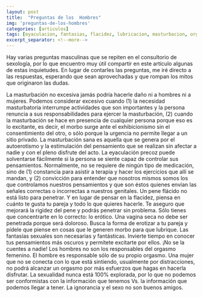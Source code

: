 ```yaml
---
layout: post
title:  "Preguntas de los  Hombres"
img: 'preguntas-de-los-hombres'
categories: [articulos]
tags: [eyaculacion, fantasias, flacidez, lubricacion, masturbacion, orgasmo, precoz]
excerpt_separator: <!--more-->
---
```


Hay varias preguntas masculinas que se repiten en el consultorio de sexología, por lo que encuentro muy útil compartir en este artículo algunas de estas inquietudes. En lugar de contarles las preguntas, me iré directo a las respuestas, esperando que sean aprovechadas y que rompan los mitos que originaron las dudas.

La masturbación no excesiva jamás podría hacerle daño ni a hombres ni a mujeres. Podemos considerar excesivo cuando (1) la necesidad masturbatoria interrumpe actividades que son importantes y la persona renuncia a sus responsabilidades para ejercer la masturbación, (2) cuando la masturbación se hace en presencia de cualquier persona porque eso es lo excitante, es decir, el morbo surge ante el exhibicionismo sin el consentimiento del otro, o sólo porque la urgencia no permite llegar a un sitio privado. La masturbación sana es aquella que se genera por el autoerotismo y la estimulación del pensamiento que se realizan sin afectar a nadie y con el pleno disfrute del acto.
La eyaculación precoz puede solventarse fácilmente si la persona se siente capaz de controlar sus pensamientos. Normalmente, no se requiere de ningún tipo de medicación, sino de (1) constancia para asistir a terapia y hacer los ejercicios que allí se mandan, y (2) convicción para entender que nosotros mismos somos los que controlamos nuestros pensamientos y que son éstos quienes envían las señales correctas o incorrectas a nuestros genitales.
Un pene flácido no está listo para penetrar. Y en lugar de pensar en la flacidez, piensa en cuánto te gusta tu pareja y todo lo que quieres hacerle. Te aseguro que mejorará la rigidez del pene y podrás penetrar sin problema. Sólo tienes que concentrarte en lo correcto: lo erótico.
Una vagina seca no debe ser penetrada porque será doloroso. Busca la forma de erotizar a tu pareja y pídele que piense en cosas que le generen morbo para que lubrique.
Las fantasías sexuales son necesarias y fantásticas. Invierte tiempo en conocer tus pensamientos más oscuros y permítete excitarte por ellos. ¡No se la cuentes a nadie!
Los hombres no son los responsables del orgasmo femenino. El hombre es responsable sólo de su propio orgasmo. Una mujer que no se conecta con lo que está sintiendo, usualmente por distracciones, no podrá alcanzar un orgasmo por más esfuerzos que hagas en hacerla disfrutar.
La sexualidad nunca está 100% explorada, por lo que no podemos ser conformistas con la información que tenemos Vs. la información que podemos llegar a tener. La ignorancia y el sexo no son buenos amigos.